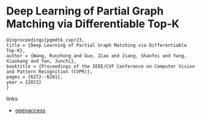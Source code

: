 # Deep Learning of Partial Graph Matching via Differentiable Top-K

```
@inproceedings{pgmdtk_cvpr23,
title = {Deep Learning of Partial Graph Matching via Differentiable Top-K},
author = {Wang, Runzhong and Guo, Ziao and Jiang, Shaofei and Yang, Xiaokang and Yan, Junchi},
booktitle = {Proceedings of the IEEE/CVF Conference on Computer Vision and Pattern Recognition (CVPR)},
pages = {6272--6281},
year = {2023}
}
```

links
- [openaccess](http://openaccess.thecvf.com//content/CVPR2023/html/Wang_Deep_Learning_of_Partial_Graph_Matching_via_Differentiable_Top-K_CVPR_2023_paper.html)

